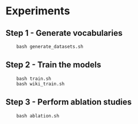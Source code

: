 # Experiments

## Step 1 - Generate vocabularies

```
    bash generate_datasets.sh
```

## Step 2 - Train the models

```
    bash train.sh
    bash wiki_train.sh
```

## Step 3 - Perform ablation studies 

```
    bash ablation.sh
```